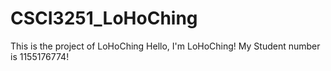# CSCI3251_LoHoChing
This is the project of LoHoChing
Hello, I'm LoHoChing!
My Student number is 1155176774!

